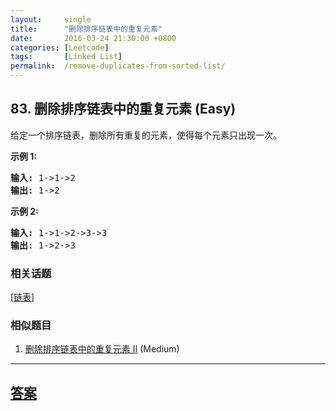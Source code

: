 ```yaml
---
layout:     single
title:      "删除排序链表中的重复元素"
date:       2016-03-24 21:30:00 +0800
categories: [Leetcode]
tags:       [Linked List]
permalink:  /remove-duplicates-from-sorted-list/
---
```


## 83. 删除排序链表中的重复元素 (Easy)

<p>给定一个排序链表，删除所有重复的元素，使得每个元素只出现一次。</p>

<p><strong>示例&nbsp;1:</strong></p>

<pre><strong>输入:</strong> 1-&gt;1-&gt;2
<strong>输出:</strong> 1-&gt;2
</pre>

<p><strong>示例&nbsp;2:</strong></p>

<pre><strong>输入:</strong> 1-&gt;1-&gt;2-&gt;3-&gt;3
<strong>输出:</strong> 1-&gt;2-&gt;3</pre>

### 相关话题
  [[链表](https://github.com/openset/leetcode/tree/master/tag/linked-list/README.md)]

### 相似题目
  1. [删除排序链表中的重复元素 II](/remove-duplicates-from-sorted-list-ii) (Medium)

---

## [答案](https://github.com/openset/leetcode/tree/master/problems/remove-duplicates-from-sorted-list)
